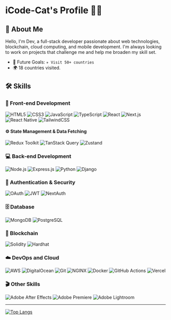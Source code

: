 # iCode-Cat's Profile 👨‍💻

## 👋 About Me

Hello, I'm Dev, a full-stack developer passionate about web technologies, blockchain, cloud computing, and mobile development. I'm always looking to work on projects that challenge me and help me broaden my skill set.

- 🎯 Future Goals: `✈️ Visit 50+ countries`
- 🌍 18 countries visited.

## 🛠 Skills

### 🎨 Front-end Development
![HTML5](https://img.shields.io/badge/HTML5-E34F26?style=for-the-badge&logo=html5&logoColor=white)
![CSS3](https://img.shields.io/badge/CSS3-1572B6?style=for-the-badge&logo=css3&logoColor=white)
![JavaScript](https://img.shields.io/badge/JavaScript-F7DF1E?style=for-the-badge&logo=javascript&logoColor=black)
![TypeScript](https://img.shields.io/badge/TypeScript-007ACC?style=for-the-badge&logo=typescript&logoColor=white)
![React](https://img.shields.io/badge/React-20232A?style=for-the-badge&logo=react&logoColor=61DAFB)
![Next.js](https://img.shields.io/badge/Next.js-000000?style=for-the-badge&logo=nextdotjs&logoColor=white)
![React Native](https://img.shields.io/badge/React_Native-20232A?style=for-the-badge&logo=react&logoColor=61DAFB)
![TailwindCSS](https://img.shields.io/badge/Tailwind_CSS-38B2AC?style=for-the-badge&logo=tailwind-css&logoColor=white)

#### ⚙️ State Management & Data Fetching
![Redux Toolkit](https://img.shields.io/badge/Redux_Toolkit-764ABC?style=for-the-badge&logo=redux&logoColor=white)
![TanStack Query](https://img.shields.io/badge/TanStack_Query-FF4154?style=for-the-badge&logo=react-query&logoColor=white)
![Zustand](https://img.shields.io/badge/Zustand-000000?style=for-the-badge&logo=zustand&logoColor=white)

### 💻 Back-end Development
![Node.js](https://img.shields.io/badge/Node.js-43853D?style=for-the-badge&logo=node.js&logoColor=white)
![Express.js](https://img.shields.io/badge/Express.js-404D59?style=for-the-badge)
![Python](https://img.shields.io/badge/Python-3670A0?style=for-the-badge&logo=python&logoColor=ffdd54)
![Django](https://img.shields.io/badge/Django-092E20?style=for-the-badge&logo=django&logoColor=white)

### 🔐 Authentication & Security
![OAuth](https://img.shields.io/badge/OAuth-000000?style=for-the-badge&logo=oauth&logoColor=white)
![JWT](https://img.shields.io/badge/JWT-000000?style=for-the-badge&logo=jsonwebtokens&logoColor=white)
![NextAuth](https://img.shields.io/badge/NextAuth.js-000000?style=for-the-badge&logo=nextdotjs&logoColor=white)

### 🗄️ Database
![MongoDB](https://img.shields.io/badge/MongoDB-4EA94B?style=for-the-badge&logo=mongodb&logoColor=white)
![PostgreSQL](https://img.shields.io/badge/PostgreSQL-336791?style=for-the-badge&logo=postgresql&logoColor=white)

### 🔐 Blockchain
![Solidity](https://img.shields.io/badge/Solidity-363636?style=for-the-badge&logo=solidity&logoColor=white)
![Hardhat](https://img.shields.io/badge/Hardhat-FFC107?style=for-the-badge&logo=hardhat&logoColor=black)

### ☁️ DevOps and Cloud
![AWS](https://img.shields.io/badge/Amazon_AWS-232F3E?style=for-the-badge&logo=amazon-aws&logoColor=white)
![DigitalOcean](https://img.shields.io/badge/DigitalOcean-0080FF?style=for-the-badge&logo=digitalocean&logoColor=white)
![Git](https://img.shields.io/badge/Git-F05032?style=for-the-badge&logo=git&logoColor=white)
![NGINX](https://img.shields.io/badge/Nginx-009639?style=for-the-badge&logo=nginx&logoColor=white)
![Docker](https://img.shields.io/badge/Docker-2496ED?style=for-the-badge&logo=docker&logoColor=white)
![GitHub Actions](https://img.shields.io/badge/GitHub_Actions-2088FF?style=for-the-badge&logo=github-actions&logoColor=white)
![Vercel](https://img.shields.io/badge/Vercel-000000?style=for-the-badge&logo=vercel&logoColor=white)

### 🎬 Other Skills
![Adobe After Effects](https://img.shields.io/badge/Adobe%20After%20Effects-9999FF.svg?style=for-the-badge&logo=Adobe%20After%20Effects&logoColor=white)
![Adobe Premiere](https://img.shields.io/badge/Adobe%20Premiere%20Pro-9999FF.svg?style=for-the-badge&logo=Adobe%20Premiere%20Pro&logoColor=white)
![Adobe Lightroom](https://img.shields.io/badge/Adobe%20Lightroom-31A8FF.svg?style=for-the-badge&logo=Adobe%20Lightroom&logoColor=white)

---

[![Top Langs](https://github-readme-stats.vercel.app/api/top-langs/?username=iCode-Cat&layout=compact)](https://github.com/iCode-Cat/github-readme-stats)
